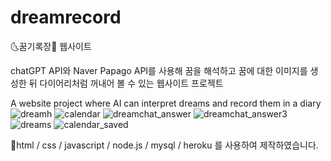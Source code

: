 # dreamrecord
🌜꿈기록장📓 웹사이트


chatGPT API와 Naver Papago API를 사용해 꿈을 해석하고 꿈에 대한 이미지를 생성한 뒤 다이어리처럼 꺼내어 볼 수 있는 웹사이트 프로젝트


A website project where AI can interpret dreams and record them in a diary
![dreamh](https://github.com/siiiirru/dreamrecord/assets/105716856/2b858e76-2932-4c6f-8005-e36a6c6b723f)
![calendar](https://github.com/siiiirru/dreamrecord/assets/105716856/7c65d24a-1ddb-4c9f-8d8b-03519aa57fd2)
![dreamchat_answer](https://github.com/siiiirru/dreamrecord/assets/105716856/c146b418-105d-4dae-89bf-e696e9d7ec67)
![dreamchat_answer3](https://github.com/siiiirru/dreamrecord/assets/105716856/97654600-44fd-4edf-89c3-24e0af2cdff0)
![dreams](https://github.com/siiiirru/dreamrecord/assets/105716856/ed0f741e-8f16-485e-9f19-22b80c52d31b)
![calendar_saved](https://github.com/siiiirru/dreamrecord/assets/105716856/c50800ca-5075-48b6-8704-9df4aeb88709)


📍html / css / javascript / node.js / mysql / heroku 를 사용하여 제작하였습니다.

